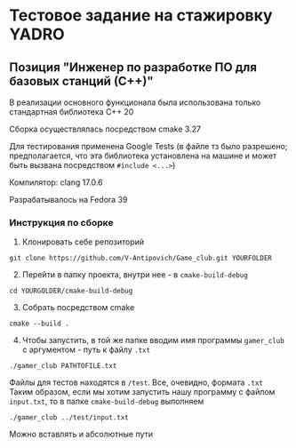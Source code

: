 # Тестовое задание на стажировку YADRO
## Позиция "Инженер по разработке ПО для базовых станций (С++)"

В реализации основного функционала была использована только стандартная библиотека C++ 20

Сборка осуществлялась посредством cmake 3.27

Для тестирования применена Google Tests (в файле тз было разрешено; предполагается, что эта библиотека установлена на машине и может быть вызвана посредством ```#include <...>```)

Компилятор: clang 17.0.6

Разрабатывалось на Fedora 39

### Инструкция по сборке
1) Клонировать себе репозиторий
```
git clone https://github.com/V-Antipovich/Game_club.git YOURFOLDER
```
2) Перейти в папку проекта, внутри нее - в ```cmake-build-debug```
```
cd YOURGOLDER/cmake-build-debug
```
3) Собрать посредством cmake
```
cmake --build .
```
4) Чтобы запустить, в той же папке вводим имя программы ```gamer_club``` с аргументом - путь к файлу ```.txt```
```
./gamer_club PATHTOFILE.txt
```
Файлы для тестов находятся в ```/test```. Все, очевидно, формата ```.txt```\
Таким образом, если мы хотим запустить нашу программу с файлом ```input.txt```, то в папке ```cmake-build-debug``` выполняем
```
./gamer_club ../test/input.txt
```
Можно вставлять и абсолютные пути
